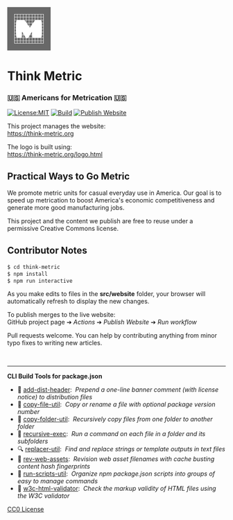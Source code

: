 <img src=src/website/assets/think-metric-logo.png width=100 alt=logo>

# Think Metric
### 🇺🇸 Americans for Metrication 🇺🇸

[![License:MIT](https://img.shields.io/badge/License-CC0-blue.svg)](https://github.com/center-key/think-metric/blob/main/LICENSE.txt)
[![Build](https://github.com/center-key/think-metric/actions/workflows/run-spec-on-push.yaml/badge.svg)](https://github.com/center-key/think-metric/actions/workflows/run-spec-on-push.yaml)
[![Publish Website](https://github.com/center-key/think-metric/actions/workflows/publish-website.yaml/badge.svg)](https://github.com/center-key/think-metric/actions/workflows/publish-website.yaml)

This project manages the website:<br>
https://think-metric.org

The logo is built using:<br>
https://think-metric.org/logo.html

## Practical Ways to Go Metric

We promote metric units for casual everyday use in America.
Our goal is to speed up metrication to boost America's economic competitiveness and generate more good manufacturing jobs.

This project and the content we publish are free to reuse under a permissive Creative Commons license.

## Contributor Notes
```shell
$ cd think-metric
$ npm install
$ npm run interactive
```
As you make edits to files in the **src/website** folder, your browser will automatically refresh to display the new changes.

To publish merges to the live website:<br>
GitHub project page &#10132; _Actions_ &#10132; _Publish Website_ &#10132; _Run workflow_

Pull requests welcome.
You can help by contributing anything from minor typo fixes to writing new articles.

<br>

---
**CLI Build Tools for package.json**
   - 🎋 [add-dist-header](https://github.com/center-key/add-dist-header):&nbsp; _Prepend a one-line banner comment (with license notice) to distribution files_
   - 📄 [copy-file-util](https://github.com/center-key/copy-file-util):&nbsp; _Copy or rename a file with optional package version number_
   - 📂 [copy-folder-util](https://github.com/center-key/copy-folder-util):&nbsp; _Recursively copy files from one folder to another folder_
   - 🪺 [recursive-exec](https://github.com/center-key/recursive-exec):&nbsp; _Run a command on each file in a folder and its subfolders_
   - 🔍 [replacer-util](https://github.com/center-key/replacer-util):&nbsp; _Find and replace strings or template outputs in text files_
   - 🔢 [rev-web-assets](https://github.com/center-key/rev-web-assets):&nbsp; _Revision web asset filenames with cache busting content hash fingerprints_
   - 🚆 [run-scripts-util](https://github.com/center-key/run-scripts-util):&nbsp; _Organize npm package.json scripts into groups of easy to manage commands_
   - 🚦 [w3c-html-validator](https://github.com/center-key/w3c-html-validator):&nbsp; _Check the markup validity of HTML files using the W3C validator_

[CC0 License](LICENSE.txt)
